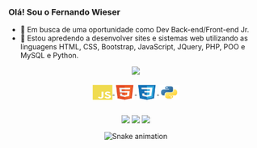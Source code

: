 ### Olá! Sou o Fernando Wieser

- 🔭 Em busca de uma oportunidade como Dev Back-end/Front-end Jr.
- 🌱 Estou apredendo a desenvolver sites e sistemas web utilizando as linguagens HTML, CSS, Bootstrap, JavaScript, JQuery, PHP, POO e MySQL e Python.

<div align="center">
  <a href="https://github.com/wieserf">
  <img height="180em" src="https://github-readme-stats.vercel.app/api?username=wieserf&show_icons=true&theme=dracula&include_all_commits=true&count_private=true"/>
</div>
<div align="center" style="display: inline_block"><br>
  <img align="center" alt="Js" height="30" width="40" src="https://raw.githubusercontent.com/devicons/devicon/master/icons/javascript/javascript-plain.svg">  
  <img align="center" alt="HTML" height="30" width="40" src="https://raw.githubusercontent.com/devicons/devicon/master/icons/html5/html5-original.svg">
  <img align="center" alt="CSS" height="30" width="40" src="https://raw.githubusercontent.com/devicons/devicon/master/icons/css3/css3-original.svg">
  <img align="center" alt="Python" height="30" width="40" src="https://raw.githubusercontent.com/devicons/devicon/master/icons/python/python-original.svg">
</div>
  
  ##
  
  <div align="center"> 
  <a href="https://instagram.com/fernandowieser" target="_blank"><img src="https://img.shields.io/badge/-Instagram-%23E4405F?style=for-the-badge&logo=instagram&logoColor=white" target="_blank"></a>
  <a href = "mailto:fernandobwieser@gmail.com"><img src="https://img.shields.io/badge/-Gmail-%23333?style=for-the-badge&logo=gmail&logoColor=white" target="_blank"></a>
  <a href="https://www.linkedin.com/in/fernando-wieser-37b623142/" target="_blank"><img src="https://img.shields.io/badge/-LinkedIn-%230077B5?style=for-the-badge&logo=linkedin&logoColor=white" target="_blank"></a>
    
   ![Snake animation](https://github.com/wieserf/wieserf/blob/output/github-contribution-grid-snake.svg)
 
    
</div>
